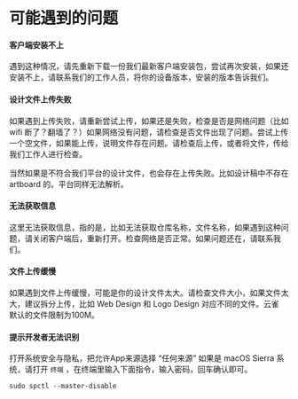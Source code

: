 # 可能遇到的问题


#### 客户端安装不上

遇到这种情况，请先重新下载一份我们最新客户端安装包，尝试再次安装，如果还安装不上，请联系我们的工作人员，将你的设备版本，安装的版本告诉我们。

#### 设计文件上传失败

如果遇到上传失败，请重新尝试上传，如果还是失败，检查是否是网络问题（比如 wifi 断了？翻墙了？）如果网络没有问题，请检查是否文件出现了问题。尝试上传一个空文件，如果能上传，说明文件存在问题。请检查后上传，或者将文件，传给我们工作人进行检查。

当然如果是不符合我们平台的设计文件，也会存在上传失败。比如设计稿中不存在 artboard 的。平台同样无法解析。

#### 无法获取信息

这里无法获取信息，指的是，比如无法获取仓库名称，文件名称，如果遇到这种问题，请关闭客户端后，重新打开。检查网络是否正常。如果问题还在，请联系我们。

#### 文件上传缓慢

如果遇到文件上传缓慢，可能是你的设计文件太大。请检查文件大小，如果文件太大，建议拆分上传，比如 Web Design 和 Logo Design 对应不同的文件。云雀 默认的文件限制为100M。 

#### 提示开发者无法识别

打开系统安全与隐私，把允许App来源选择 “任何来源”
如果是 macOS Sierra 系统，请打开 `终端` ，在终端里输入下面指令，输入密码，回车确认即可。

```
sudo spctl --master-disable
```



